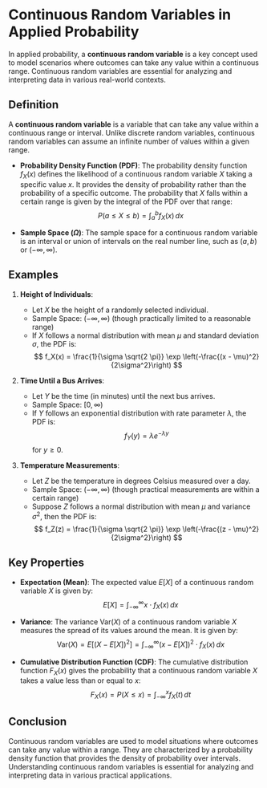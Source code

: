 # Continuous Random Variables in Applied Probability

In applied probability, a **continuous random variable** is a key concept used to model scenarios where outcomes can take any value within a continuous range. Continuous random variables are essential for analyzing and interpreting data in various real-world contexts.

## Definition

A **continuous random variable** is a variable that can take any value within a continuous range or interval. Unlike discrete random variables, continuous random variables can assume an infinite number of values within a given range.

- **Probability Density Function (PDF)**: The probability density function $f_X(x)$ defines the likelihood of a continuous random variable $X$ taking a specific value $x$. It provides the density of probability rather than the probability of a specific outcome. The probability that $X$ falls within a certain range is given by the integral of the PDF over that range:
  $$
  P(a \leq X \leq b) = \int_a^b f_X(x) \, dx
  $$

- **Sample Space ($\Omega$)**: The sample space for a continuous random variable is an interval or union of intervals on the real number line, such as $(a, b)$ or $(-\infty, \infty)$.

## Examples

1. **Height of Individuals**:
   - Let $X$ be the height of a randomly selected individual.
   - Sample Space: $(-\infty, \infty)$ (though practically limited to a reasonable range)
   - If $X$ follows a normal distribution with mean $\mu$ and standard deviation $\sigma$, the PDF is:
     $$
     f_X(x) = \frac{1}{\sigma \sqrt{2 \pi}} \exp \left(-\frac{(x - \mu)^2}{2\sigma^2}\right)
     $$

2. **Time Until a Bus Arrives**:
   - Let $Y$ be the time (in minutes) until the next bus arrives.
   - Sample Space: $[0, \infty)$
   - If $Y$ follows an exponential distribution with rate parameter $\lambda$, the PDF is:
     $$
     f_Y(y) = \lambda e^{-\lambda y}
     $$
     for $y \geq 0$.

3. **Temperature Measurements**:
   - Let $Z$ be the temperature in degrees Celsius measured over a day.
   - Sample Space: $(-\infty, \infty)$ (though practical measurements are within a certain range)
   - Suppose $Z$ follows a normal distribution with mean $\mu$ and variance $\sigma^2$, then the PDF is:
     $$
     f_Z(z) = \frac{1}{\sigma \sqrt{2 \pi}} \exp \left(-\frac{(z - \mu)^2}{2\sigma^2}\right)
     $$

## Key Properties

- **Expectation (Mean)**: The expected value $E[X]$ of a continuous random variable $X$ is given by:
  $$
  E[X] = \int_{-\infty}^{\infty} x \cdot f_X(x) \, dx
  $$

- **Variance**: The variance $\text{Var}(X)$ of a continuous random variable $X$ measures the spread of its values around the mean. It is given by:
  $$
  \text{Var}(X) = E[(X - E[X])^2] = \int_{-\infty}^{\infty} (x - E[X])^2 \cdot f_X(x) \, dx
  $$

- **Cumulative Distribution Function (CDF)**: The cumulative distribution function $F_X(x)$ gives the probability that a continuous random variable $X$ takes a value less than or equal to $x$:
  $$
  F_X(x) = P(X \leq x) = \int_{-\infty}^{x} f_X(t) \, dt
  $$

## Conclusion

Continuous random variables are used to model situations where outcomes can take any value within a range. They are characterized by a probability density function that provides the density of probability over intervals. Understanding continuous random variables is essential for analyzing and interpreting data in various practical applications.